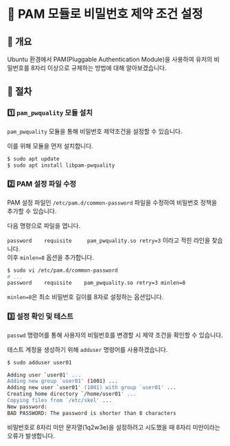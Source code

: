 # 🔑 PAM 모듈로 비밀번호 제약 조건 설정

## 📎 개요

Ubuntu 환경에서 PAM(Pluggable Authentication Module)을 사용하여 유저의 비밀번호를 8자리 이상으로 규제하는 방법에 대해 알아보겠습니다.

## 🔧 절차

### 1️⃣ `pam_pwquality` 모듈 설치

`pam_pwquality` 모듈을 통해 비밀번호 제약조건을 설정할 수 있습니다.

이를 위해 모듈을 먼저 설치합니다.

```bash
$ sudo apt update
$ sudo apt install libpam-pwquality
```

### 2️⃣ **PAM 설정 파일 수정**

PAM 설정 파일인 `/etc/pam.d/common-password` 파일을 수정하여 비밀번호 정책을 추가할 수 있습니다.

다음 명령으로 파일을 엽니다.

`password    requisite     pam_pwquality.so retry=3` 이라고 적힌 라인을 찾습니다.  
이후 `minlen=8` 옵션을 추가합니다.


```bash
$ sudo vi /etc/pam.d/common-password
# ...
password    requisite    pam_pwquality.so retry=3 minlen=8
```

`minlen=8`은 최소 비밀번호 길이를 8자로 설정하는 옵션입니다.

### 3️⃣ 설정 확인 및 테스트

`passwd` 명령어를 통해 사용자의 비밀번호를 변경할 시 제약 조건을 확인할 수 있습니다.

테스트 계정을 생성하기 위해 `adduser` 명령어를 사용하겠습니다.

```bash
$ sudo adduser user01

Adding user `user01' ...
Adding new group `user01' (1001) ...
Adding new user `user01' (1001) with group `user01' ...
Creating home directory `/home/user01' ...
Copying files from `/etc/skel' ...
New password:
BAD PASSWORD: The password is shorter than 8 characters
```

비밀번호로 8자리 미만 문자열(1q2w3e)을 설정하려고 시도했을 때 8자리 미만이라는 오류가 발생합니다.

